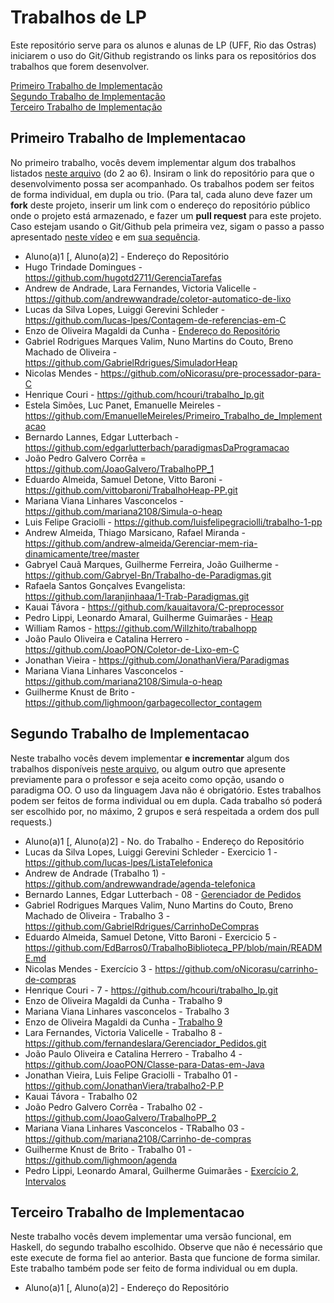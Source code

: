 # Trabalhos de LP

Este repositório serve para os alunos e alunas de LP (UFF, Rio das Ostras) iniciarem o uso do Git/Github registrando os links para os repositórios dos trabalhos que forem desenvolver.

[Primeiro Trabalho de Implementação](#primeiro-trabalho-de-implementacao)\
[Segundo Trabalho de Implementação](#segundo-trabalho-de-implementacao)\
[Terceiro Trabalho de Implementação](#terceiro-trabalho-de-implementacao)


## Primeiro Trabalho de Implementacao

No primeiro trabalho, vocês devem implementar algum dos trabalhos listados [neste arquivo](http://www2.ic.uff.br/~bazilio/cursos/pp/material/Trabalhos.pdf) (do 2 ao 6). Insiram o link do repositório para que o desenvolvimento possa ser acompanhado. Os trabalhos podem ser feitos de forma individual, em dupla ou trio. (Para tal, cada aluno deve fazer um **fork** deste projeto, inserir um link com o endereço do repositório público onde o projeto está armazenado, e fazer um **pull request** para este projeto. Caso estejam usando o Git/Github pela primeira vez, sigam o passo a passo apresentado [neste vídeo](https://www.youtube.com/watch?v=RP5L4mAtxto) e em [sua sequência](https://www.youtube.com/watch?v=GrnAygK1zsA).

- Aluno(a)1 [, Aluno(a)2] - Endereço do Repositório
- Hugo Trindade Domingues - https://github.com/hugotd2711/GerenciaTarefas
- Andrew de Andrade, Lara Fernandes, Victoria Valicelle - https://github.com/andrewwandrade/coletor-automatico-de-lixo
- Lucas da Silva Lopes, Luiggi Gerevini Schleder - https://github.com/lucas-lpes/Contagem-de-referencias-em-C
- Enzo de Oliveira Magaldi da Cunha - [Endereço do Repositório](https://github.com/EnzoMagaldi/Contador_de_Referencias)
- Gabriel Rodrigues Marques Valim, Nuno Martins do Couto, Breno Machado de Oliveira - https://github.com/GabrielRdrigues/SimuladorHeap
- Nicolas Mendes - https://github.com/oNicorasu/pre-processador-para-C
- Henrique Couri - https://github.com/hcouri/trabalho_lp.git
- Estela Simões, Luc Panet, Emanuelle Meireles - https://github.com/EmanuelleMeireles/Primeiro_Trabalho_de_Implementacao
- Bernardo Lannes, Edgar Lutterbach - https://github.com/edgarlutterbach/paradigmasDaProgramacao
- João Pedro Galvero Corrêa = https://github.com/JoaoGalvero/TrabalhoPP_1
- Eduardo Almeida, Samuel Detone, Vitto Baroni - https://github.com/vittobaroni/TrabalhoHeap-PP.git
- Mariana Viana Linhares Vasconcelos - https://github.com/mariana2108/Simula-o-heap
- Luis Felipe Graciolli - https://github.com/luisfelipegraciolli/trabalho-1-pp
- Andrew Almeida, Thiago Marsicano, Rafael Miranda - https://github.com/andrew-almeida/Gerenciar-mem-ria-dinamicamente/tree/master
- Gabryel Cauã Marques, Guilherme Ferreira, João Guilherme - https://github.com/Gabryel-Bn/Trabalho-de-Paradigmas.git
- Rafaela Santos Gonçalves Evangelista: https://github.com/laranjinhaaa/1-Trab-Paradigmas.git
- Kauai Távora - https://github.com/kauaitavora/C-preprocessor
- Pedro Lippi, Leonardo Amaral, Guilherme Guimarães - [Heap](https://github.com/PedroLippi/ParadigmaHeap.git)
- William Ramos - https://github.com/Willzhito/trabalhopp
- João Paulo Oliveira e Catalina Herrero - https://github.com/JoaoPON/Coletor-de-Lixo-em-C
- Jonathan Vieira - https://github.com/JonathanViera/Paradigmas
- Mariana Viana Linhares Vasconcelos - https://github.com/mariana2108/Simula-o-heap
- Guilherme Knust de Brito - https://github.com/lighmoon/garbagecollector_contagem

## Segundo Trabalho de Implementacao

Neste trabalho vocês devem implementar **e incrementar** algum dos trabalhos disponíveis [neste arquivo](http://www2.ic.uff.br/~bazilio/cursos/pp/material/ListaExerciciosProgOO.pdf), ou algum outro que apresente previamente para o professor e seja aceito como opção, usando o paradigma OO. O uso da linguagem Java não é obrigatório. Estes trabalhos podem ser feitos de forma individual ou em dupla. Cada trabalho só poderá ser escolhido por, no máximo, 2 grupos e será respeitada a ordem dos pull requests.)

- Aluno(a)1 [, Aluno(a)2] - No. do Trabalho - Endereço do Repositório
- Lucas da Silva Lopes, Luiggi Gerevini Schleder - Exercicio 1 - https://github.com/lucas-lpes/ListaTelefonica
- Andrew de Andrade (Trabalho 1) - https://github.com/andrewwandrade/agenda-telefonica
- Bernardo Lannes, Edgar Lutterbach - 08 - [Gerenciador de Pedidos](https://github.com/BernardoLannes/Gerenciador-de-Pedidos)
- Gabriel Rodrigues Marques Valim, Nuno Martins do Couto, Breno Machado de Oliveira - Trabalho 3 - https://github.com/GabrielRdrigues/CarrinhoDeCompras
- Eduardo Almeida, Samuel Detone, Vitto Baroni - Exercicio 5 - https://github.com/EdBarros0/TrabalhoBiblioteca_PP/blob/main/README.md
- Nicolas Mendes - Exercício 3 - https://github.com/oNicorasu/carrinho-de-compras
- Henrique Couri - 7 - https://github.com/hcouri/trabalho_lp.git
- Enzo de Oliveira Magaldi da Cunha - Trabalho 9
- Mariana Viana Linhares vasconcelos - Trabalho 3
- Enzo de Oliveira Magaldi da Cunha - [Trabalho 9](https://github.com/EnzoMagaldi/Exercicio_9)
- Lara Fernandes, Victoria Valicelle - Trabalho 8 - https://github.com/fernandeslara/Gerenciador_Pedidos.git
- João Paulo Oliveira e Catalina Herrero - Trabalho 4 - https://github.com/JoaoPON/Classe-para-Datas-em-Java
- Jonathan Vieira, Luis Felipe Graciolli - Trabalho 01 - https://github.com/JonathanViera/trabalho2-P.P
- Kauai Távora - Trabalho 02
- João Pedro Galvero Corrêa - Trabalho 02 - https://github.com/JoaoGalvero/TrabalhoPP_2
- Mariana Viana Linhares Vasconcelos - TRabalho 03 - https://github.com/mariana2108/Carrinho-de-compras
- Guilherme Knust de Brito - Trabalho 01 - https://github.com/lighmoon/agenda
- Pedro Lippi, Leonardo Amaral, Guilherme Guimarães - [Exercício 2, Intervalos](https://github.com/PedroLippi/Intervalos)

## Terceiro Trabalho de Implementacao

Neste trabalho vocês devem implementar uma versão funcional, em Haskell, do segundo trabalho escolhido. Observe que não é necessário que este execute de forma fiel ao anterior. Basta que funcione de forma similar. Este trabalho também pode ser feito de forma individual ou em dupla.

- Aluno(a)1 [, Aluno(a)2] - Endereço do Repositório

